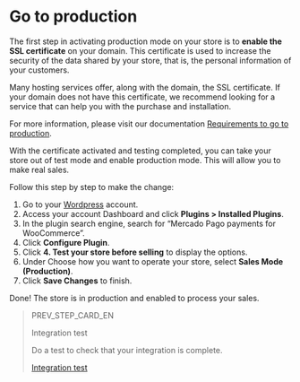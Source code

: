 # Go to production

The first step in activating production mode on your store is to **enable the SSL certificate** on your domain. This certificate is used to increase the security of the data shared by your store, that is, the personal information of your customers.

Many hosting services offer, along with the domain, the SSL certificate. If your domain does not have this certificate, we recommend looking for a service that can help you with the purchase and installation.

For more information, please visit our documentation [Requirements to go to production](/developers/en/docs/woocommerce/additional-content/goto-production).

With the certificate activated and testing completed, you can take your store out of test mode and enable production mode. This will allow you to make real sales.

Follow this step by step to make the change:

1. Go to your [Wordpress](https://wordpress.com/) account.
2. Access your account Dashboard and click **Plugins > Installed Plugins**.
3. In the plugin search engine, search for “Mercado Pago payments for WooCommerce”.
4. Click **Configure Plugin**.
5. Click **4. Test your store before selling** to display the options.
6. Under Choose how you want to operate your store, select **Sales Mode (Production)**.
7. Click **Save Changes** to finish.

Done! The store is in production and enabled to process your sales.

> PREV_STEP_CARD_EN
>
> Integration test
>
> Do a test to check that your integration is complete.
>
> [Integration test](/developers/en/docs/woocommerce/integration-test)